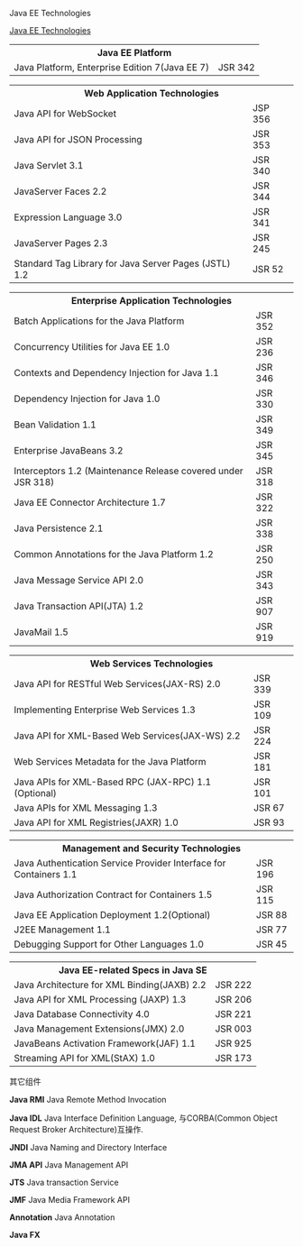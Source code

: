 
Java EE Technologies

[Java EE Technologies](http://www.oracle.com/technetwork/java/javaee/tech/index.html)  

<table>
  <tr>
    <th colspan="2">Java EE Platform</th>
  </tr>
   
  <tr>
    <td>Java Platform, Enterprise Edition 7(Java EE 7)</td>  <td>JSR 342</td>
  </tr>  
</table>

<table>
  <tr>
    <th colspan="2">Web Application Technologies</th>
  </tr>
  
  <tr>
    <td>Java API for WebSocket</td>  <td>JSP 356</td>
  </tr>
  <tr>
    <td>Java API for JSON Processing</td>  <td>JSR 353</td>
  </tr>
  <tr>
    <td>Java Servlet 3.1</td>  <td>JSR 340</td>
  </tr>
  <tr>
    <td>JavaServer Faces 2.2</td>  <td>JSR 344</td>
  </tr>
  <tr>
    <td>Expression Language 3.0</td>  <td>JSR 341</td>
  </tr>
  <tr>
    <td>JavaServer Pages 2.3</td>  <td>JSR 245</td>
  </tr>
  <tr>
    <td>Standard Tag Library for Java Server Pages (JSTL) 1.2</td>  <td>JSR 52</td>
  </tr>
</table>


<table>
  <tr>
    <th colspan="2">Enterprise Application Technologies</th>
  </tr>
  
  <tr>
     <td>Batch Applications for the Java Platform</td>  <td>JSR 352</td>
  </tr>
  <tr>
    <td>Concurrency Utilities for Java EE 1.0</td>  <td>JSR 236</td>
  </tr>
  <tr>
    <td>Contexts and Dependency Injection for Java 1.1</td>  <td>JSR 346</td>
  </tr>
  <tr>
    <td>Dependency Injection for Java 1.0</td>  <td>JSR 330</td>
  </tr>
  <tr>
    <td>Bean Validation 1.1</td>  <td>JSR 349</td>
  </tr>
  <tr>
    <td>Enterprise JavaBeans 3.2</td>  <td>JSR 345</td>
  </tr>
  <tr>
    <td>Interceptors 1.2 (Maintenance Release covered under JSR 318)</td>  <td>JSR 318</td>
  </tr>
  <tr>
    <td>Java EE Connector Architecture 1.7</td>  <td>JSR 322</td>
  </tr>
  <tr>
    <td>Java Persistence 2.1</td>  <td>JSR 338</td>
  </tr>
  <tr>
    <td>Common Annotations for the Java Platform 1.2</td>  <td>JSR 250</td>
  </tr>
  <tr>
    <td>Java Message Service API 2.0</td>  <td>JSR 343</td>
  </tr>
  <tr>
    <td>Java Transaction API(JTA) 1.2</td>  <td>JSR 907</td>
  </tr>
  <tr>
    <td>JavaMail 1.5</td>  <td>JSR 919</td>
  </tr>
</table>


<table>
  <tr>
    <th colspan="2">Web Services Technologies</th>
  </tr>
  
  <tr>
    <td>Java API for RESTful Web Services(JAX-RS) 2.0</td>  <td>JSR 339</td>
  </tr>
  <tr>
    <td>Implementing Enterprise Web Services 1.3</td>  <td>JSR 109</td>
  </tr>
  <tr>
    <td>Java API for XML-Based Web Services(JAX-WS) 2.2</td>  <td>JSR 224</td>
  </tr>
  <tr>
    <td>Web Services Metadata for the Java Platform</td>  <td>JSR 181</td>
  </tr>
  <tr>
    <td>Java APIs for XML-Based RPC (JAX-RPC) 1.1 (Optional)</td>  <td>JSR 101</td>
  </tr>
  <tr>
    <td>Java APIs for XML Messaging 1.3</td>  <td>JSR 67</td>
  </tr>
  <tr>
    <td>Java API for XML Registries(JAXR) 1.0</td>  <td>JSR 93</td>
  </tr>
</table>


<table>
  <tr>
    <th colspan="2">Management and Security Technologies</th>
  </tr>
  
  <tr>
    <td>Java Authentication Service Provider Interface for Containers 1.1</td>  <td>JSR 196</td>	
  </tr>
  <tr>
    <td>Java Authorization Contract for Containers 1.5</td>  <td>JSR 115</td>
  </tr>
  <tr>
    <td>Java EE Application Deployment 1.2(Optional)</td>  <td>JSR 88</td>
  </tr>
  <tr>
    <td>J2EE Management 1.1</td>  <td>JSR 77</td>
  </tr>
  <tr>
    <td>Debugging Support for Other Languages 1.0</td>  <td>JSR 45</td>
  </tr>
</table>


<table>
  <tr>
    <th colspan="2">Java EE-related Specs in Java SE</th>
  </tr>
  
  <tr>
    <td>Java Architecture for XML Binding(JAXB) 2.2</td>  <td>JSR 222</td>
  </tr>
  <tr>
    <td>Java API for XML Processing (JAXP) 1.3</td>  <td>JSR 206</td>
  </tr>
  <tr>
    <td>Java Database Connectivity 4.0</td>  <td>JSR 221</td>
  </tr>
  <tr>
    <td>Java Management Extensions(JMX) 2.0</td>  <td>JSR 003</td>
  </tr>
  <tr>
    <td>JavaBeans Activation Framework(JAF) 1.1</td>  <td>JSR 925</td>
  </tr>
  <tr>
    <td>Streaming API for XML(StAX) 1.0</td>  <td>JSR 173</td>
  </tr>
</table>


其它组件  


**Java RMI** Java Remote Method Invocation  

**Java IDL** Java Interface Definition Language, 与CORBA(Common Object Request Broker Architecture)互操作.  

**JNDI** Java Naming and Directory Interface  

**JMA API** Java Management API  

**JTS**  Java transaction Service  

**JMF**  Java Media Framework API  

**Annotation** Java Annotation  

**Java FX**  





